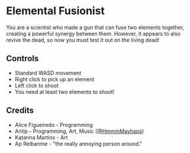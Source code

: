 # Elemental Fusionist

You are a scientist who made a gun that can fuse two elements together, creating a powerful synergy between them. However, it appears to also revive the dead, so now you must test it out on the living dead!

## Controls

- Standard WASD movement
- Right click to pick up an element
- Left click to shoot
- You need at least two elements to shoot!

## Credits

- Alice Figueiredo - Programming
- Antip            - Programming, Art, Music ([@HmmmMayhaps](twitter.com/HmmmMayhaps))
- Katarina Martins - Art
- Ap Reibanme      - "the really annoying person around."
